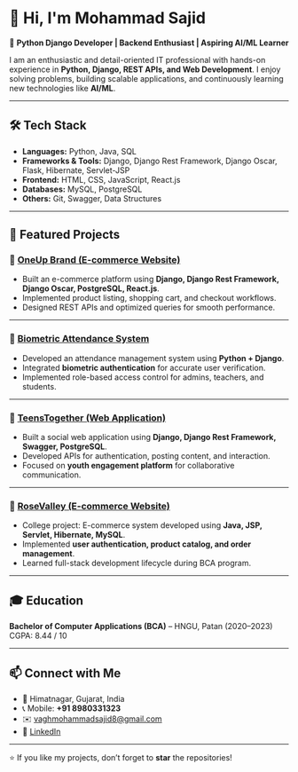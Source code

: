# 👋 Hi, I'm Mohammad Sajid  

🚀 **Python Django Developer | Backend Enthusiast | Aspiring AI/ML Learner**  

I am an enthusiastic and detail-oriented IT professional with hands-on experience in **Python, Django, REST APIs, and Web Development**. I enjoy solving problems, building scalable applications, and continuously learning new technologies like **AI/ML**.  

---

## 🛠️ Tech Stack  
- **Languages:** Python, Java, SQL  
- **Frameworks & Tools:** Django, Django Rest Framework, Django Oscar, Flask, Hibernate, Servlet-JSP  
- **Frontend:** HTML, CSS, JavaScript, React.js  
- **Databases:** MySQL, PostgreSQL  
- **Others:** Git, Swagger, Data Structures  

---

## 📌 Featured Projects  

### 🔹 [OneUp Brand (E-commerce Website)](https://github.com/VaghMohammadSajid/OneupBrand_Project-Admin_panel-)  
- Built an e-commerce platform using **Django, Django Rest Framework, Django Oscar, PostgreSQL, React.js**.  
- Implemented product listing, shopping cart, and checkout workflows.  
- Designed REST APIs and optimized queries for smooth performance.  

---

### 🔹 [Biometric Attendance System](https://github.com/VaghMohammadSajid/biometric_attendance)  
- Developed an attendance management system using **Python + Django**.  
- Integrated **biometric authentication** for accurate user verification.  
- Implemented role-based access control for admins, teachers, and students.  

---

### 🔹 [TeensTogether (Web Application)](https://github.com/VaghMohammadSajid/teens_togather)  
- Built a social web application using **Django, Django Rest Framework, Swagger, PostgreSQL**.  
- Developed APIs for authentication, posting content, and interaction.  
- Focused on **youth engagement platform** for collaborative communication.  

---

### 🔹 [RoseValley (E-commerce Website)](https://github.com/VaghMohammadSajid/RoseVally_E_Commmerce)  
- College project: E-commerce system developed using **Java, JSP, Servlet, Hibernate, MySQL**.  
- Implemented **user authentication, product catalog, and order management**.  
- Learned full-stack development lifecycle during BCA program.  

---

## 🎓 Education  
**Bachelor of Computer Applications (BCA)** – HNGU, Patan (2020–2023)  
CGPA: 8.44 / 10  

---

## 📫 Connect with Me  
- 📍 Himatnagar, Gujarat, India
- 📞 Mobile: **+91 8980331323**  
- ✉️ vaghmohammadsajid8@gmail.com  
- 🔗 [LinkedIn](https://www.linkedin.com/in/mo-sajid-111504274)  

---

⭐ If you like my projects, don’t forget to **star** the repositories!  

